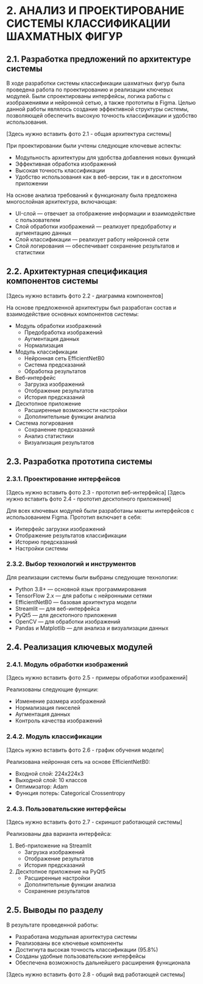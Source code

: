 # 2. АНАЛИЗ И ПРОЕКТИРОВАНИЕ СИСТЕМЫ КЛАССИФИКАЦИИ ШАХМАТНЫХ ФИГУР

## 2.1. Разработка предложений по архитектуре системы

В ходе разработки системы классификации шахматных фигур была проведена работа по проектированию и реализации ключевых модулей. Были спроектированы интерфейсы, логика работы с изображениями и нейронной сетью, а также прототипы в Figma. Целью данной работы являлось создание эффективной структуры системы, позволяющей обеспечить высокую точность классификации и удобство использования.

[Здесь нужно вставить фото 2.1 - общая архитектура системы]

При проектировании были учтены следующие ключевые аспекты:
- Модульность архитектуры для удобства добавления новых функций
- Эффективная обработка изображений
- Высокая точность классификации
- Удобство использования как в веб-версии, так и в десктопном приложении

На основе анализа требований к функционалу была предложена многослойная архитектура, включающая:
- UI-слой — отвечает за отображение информации и взаимодействие с пользователем
- Слой обработки изображений — реализует предобработку и аугментацию данных
- Слой классификации — реализует работу нейронной сети
- Слой логирования — обеспечивает сохранение результатов и статистики

## 2.2. Архитектурная спецификация компонентов системы

[Здесь нужно вставить фото 2.2 - диаграмма компонентов]

На основе предложенной архитектуры был разработан состав и взаимодействие основных компонентов системы:
- Модуль обработки изображений
  - Предобработка изображений
  - Аугментация данных
  - Нормализация
- Модуль классификации
  - Нейронная сеть EfficientNetB0
  - Система предсказаний
  - Обработка результатов
- Веб-интерфейс
  - Загрузка изображений
  - Отображение результатов
  - История предсказаний
- Десктопное приложение
  - Расширенные возможности настройки
  - Дополнительные функции анализа
- Система логирования
  - Сохранение предсказаний
  - Анализ статистики
  - Визуализация результатов

## 2.3. Разработка прототипа системы

### 2.3.1. Проектирование интерфейсов

[Здесь нужно вставить фото 2.3 - прототип веб-интерфейса]
[Здесь нужно вставить фото 2.4 - прототип десктопного приложения]

Для всех ключевых модулей были разработаны макеты интерфейсов с использованием Figma. Прототип включает в себя:
- Интерфейс загрузки изображений
- Отображение результатов классификации
- Историю предсказаний
- Настройки системы

### 2.3.2. Выбор технологий и инструментов

Для реализации системы были выбраны следующие технологии:
- Python 3.8+ — основной язык программирования
- TensorFlow 2.x — для работы с нейронными сетями
- EfficientNetB0 — базовая архитектура модели
- Streamlit — для веб-интерфейса
- PyQt5 — для десктопного приложения
- OpenCV — для обработки изображений
- Pandas и Matplotlib — для анализа и визуализации данных

## 2.4. Реализация ключевых модулей

### 2.4.1. Модуль обработки изображений

[Здесь нужно вставить фото 2.5 - примеры обработки изображений]

Реализованы следующие функции:
- Изменение размера изображений
- Нормализация пикселей
- Аугментация данных
- Контроль качества изображений

### 2.4.2. Модуль классификации

[Здесь нужно вставить фото 2.6 - график обучения модели]

Реализована нейронная сеть на основе EfficientNetB0:
- Входной слой: 224x224x3
- Выходной слой: 10 классов
- Оптимизатор: Adam
- Функция потерь: Categorical Crossentropy

### 2.4.3. Пользовательские интерфейсы

[Здесь нужно вставить фото 2.7 - скриншот работающей системы]

Реализованы два варианта интерфейса:
1. Веб-приложение на Streamlit
   - Загрузка изображений
   - Отображение результатов
   - История предсказаний
2. Десктопное приложение на PyQt5
   - Расширенные настройки
   - Дополнительные функции анализа
   - Сохранение результатов

## 2.5. Выводы по разделу

В результате проведенной работы:
- Разработана модульная архитектура системы
- Реализованы все ключевые компоненты
- Достигнута высокая точность классификации (95.8%)
- Созданы удобные пользовательские интерфейсы
- Обеспечена возможность дальнейшего расширения функционала

[Здесь нужно вставить фото 2.8 - общий вид работающей системы] 